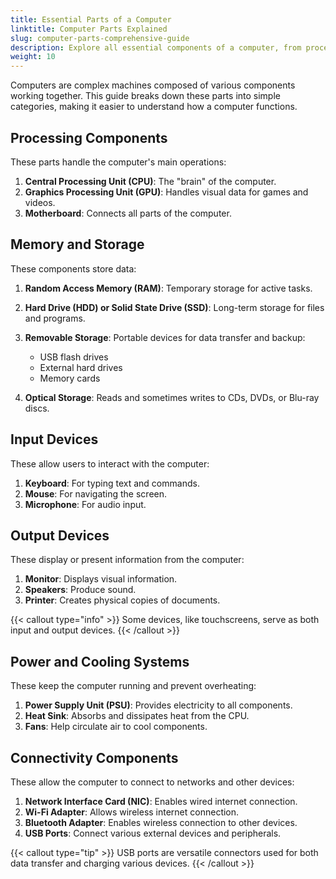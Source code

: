 ```yaml
---
title: Essential Parts of a Computer
linktitle: Computer Parts Explained
slug: computer-parts-comprehensive-guide
description: Explore all essential components of a computer, from processing units to connectivity options, explained in simple terms for non-technical users.
weight: 10
---
```


Computers are complex machines composed of various components working together. This guide breaks down these parts into simple categories, making it easier to understand how a computer functions.

## Processing Components

These parts handle the computer's main operations:

1. **Central Processing Unit (CPU)**: The "brain" of the computer.
2. **Graphics Processing Unit (GPU)**: Handles visual data for games and videos.
3. **Motherboard**: Connects all parts of the computer.

## Memory and Storage

These components store data:

1. **Random Access Memory (RAM)**: Temporary storage for active tasks.
2. **Hard Drive (HDD) or Solid State Drive (SSD)**: Long-term storage for files and programs.
3. **Removable Storage**: Portable devices for data transfer and backup:

   - USB flash drives
   - External hard drives
   - Memory cards

4. **Optical Storage**: Reads and sometimes writes to CDs, DVDs, or Blu-ray discs.

## Input Devices

These allow users to interact with the computer:

1. **Keyboard**: For typing text and commands.
2. **Mouse**: For navigating the screen.
3. **Microphone**: For audio input.

## Output Devices

These display or present information from the computer:

1. **Monitor**: Displays visual information.
2. **Speakers**: Produce sound.
3. **Printer**: Creates physical copies of documents.

{{< callout type="info" >}}
Some devices, like touchscreens, serve as both input and output devices.
{{< /callout >}}

## Power and Cooling Systems

These keep the computer running and prevent overheating:

1. **Power Supply Unit (PSU)**: Provides electricity to all components.
2. **Heat Sink**: Absorbs and dissipates heat from the CPU.
3. **Fans**: Help circulate air to cool components.

## Connectivity Components

These allow the computer to connect to networks and other devices:

1. **Network Interface Card (NIC)**: Enables wired internet connection.
2. **Wi-Fi Adapter**: Allows wireless internet connection.
3. **Bluetooth Adapter**: Enables wireless connection to other devices.
4. **USB Ports**: Connect various external devices and peripherals.

{{< callout type="tip" >}}
USB ports are versatile connectors used for both data transfer and charging various devices.
{{< /callout >}}
